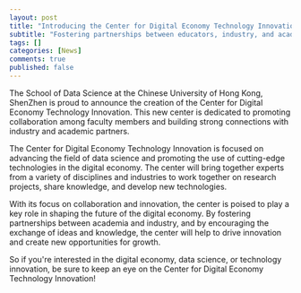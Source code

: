 ```yaml
---
layout: post
title: "Introducing the Center for Digital Economy Technology Innovation: Driving Collaboration and Innovation in Data Science"
subtitle: "Fostering partnerships between educators, industry, and academia in the School of Data Science at Chinese University of Hong Kong, ShenZhen"
tags: []
categories: [News]
comments: true
published: false
---
```


The School of Data Science at the Chinese University of Hong Kong, ShenZhen is proud to announce the creation of the Center for Digital Economy Technology Innovation. This new center is dedicated to promoting collaboration among faculty members and building strong connections with industry and academic partners.

The Center for Digital Economy Technology Innovation is focused on advancing the field of data science and promoting the use of cutting-edge technologies in the digital economy. The center will bring together experts from a variety of disciplines and industries to work together on research projects, share knowledge, and develop new technologies.

With its focus on collaboration and innovation, the center is poised to play a key role in shaping the future of the digital economy. By fostering partnerships between academia and industry, and by encouraging the exchange of ideas and knowledge, the center will help to drive innovation and create new opportunities for growth.

So if you're interested in the digital economy, data science, or technology innovation, be sure to keep an eye on the Center for Digital Economy Technology Innovation!